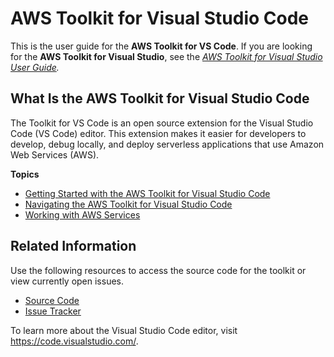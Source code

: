 # AWS Toolkit for Visual Studio Code<a name="welcome"></a>

This is the user guide for the **AWS Toolkit for VS Code**\. If you are looking for the **AWS Toolkit for Visual Studio**, see the *[AWS Toolkit for Visual Studio User Guide](https://docs.aws.amazon.com/AWSToolkitVS/latest/UserGuide/)\.*

## What Is the AWS Toolkit for Visual Studio Code<a name="what-is"></a>

The Toolkit for VS Code is an open source extension for the Visual Studio Code \(VS Code\) editor\. This extension makes it easier for developers to develop, debug locally, and deploy serverless applications that use Amazon Web Services \(AWS\)\.

**Topics**
+ [Getting Started with the AWS Toolkit for Visual Studio Code](getting-started.md)
+ [Navigating the AWS Toolkit for Visual Studio Code](toolkit-navigation.md)
+ [Working with AWS Services](working-with-aws.md)

## Related Information<a name="additional-resources"></a>

 Use the following resources to access the source code for the toolkit or view currently open issues\. 
+ [Source Code](https://github.com/aws/aws-toolkit-vscode)
+ [Issue Tracker](https://github.com/aws/aws-toolkit-vscode/issues)

To learn more about the Visual Studio Code editor, visit [https://code\.visualstudio\.com/](https://code.visualstudio.com/)\.